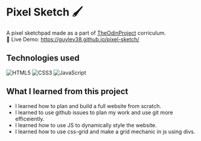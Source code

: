 # Pixel Sketch 🖌️
A pixel sketchpad made as a part of [TheOdinProject](https://www.theodinproject.com/) corriculum.  
:link: Live Demo: https://guylev38.github.io/pixel-sketch/

## Technologies used
![HTML5](https://img.shields.io/badge/html5-%23E34F26.svg?style=for-the-badge&logo=html5&logoColor=white)
![CSS3](https://img.shields.io/badge/css3-%231572B6.svg?style=for-the-badge&logo=css3&logoColor=white)
![JavaScript](https://img.shields.io/badge/javascript-%23323330.svg?style=for-the-badge&logo=javascript&logoColor=%23F7DF1E)

## What I learned from this project
- I learned how to plan and build a full website from scratch.
- I learned to use github issues to plan my work and use git more efficeiently.
- I learned how to use JS to dynamically style the website.
- I learned how to use css-grid and make a grid mechanic in js using divs.
